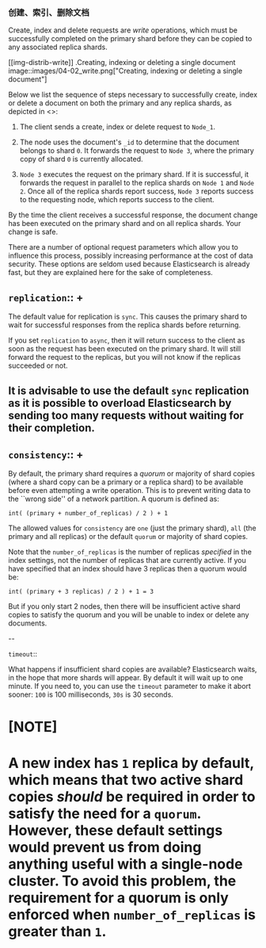 ### 创建、索引、删除文档

Create, index and delete requests are _write_ operations, which must be
successfully completed on the primary shard before they can be copied to any
associated replica shards.

[[img-distrib-write]]
.Creating, indexing or deleting a single document
image::images/04-02_write.png["Creating, indexing or deleting a single document"]

Below we list the sequence of steps necessary to successfully create, index or
delete a document on both the primary and any replica shards, as depicted in
<<img-distrib-write>>:

1. The client sends a create, index or delete request to `Node_1`.

2. The node uses the document's `_id` to determine that the document
   belongs to shard `0`. It forwards the request to `Node 3`,
   where the primary copy of shard `0` is currently allocated.

3. `Node 3` executes the request on the primary shard. If it is successful,
   it forwards the request in parallel to the replica shards on `Node 1` and
   `Node 2`. Once all of the replica shards report success, `Node 3` reports
   success to the requesting node, which reports success to the client.

By the time the client receives a successful response, the document change has
been executed on the primary shard and on all replica shards. Your change is
safe.

There are a number of optional request parameters which allow you to influence
this process, possibly increasing performance at the cost of data security.
These options are seldom used because Elasticsearch is already fast, but they
are explained here for the sake of completeness.

`replication`::
+
--
The default value for replication is `sync`. This causes the primary shard to
wait for successful responses from the replica shards before returning.

If you set `replication` to `async`, then it will return success to the client
as soon as the request has been executed on the primary shard. It will still
forward the request to the replicas, but you will not know if the replicas
succeeded or not.

It is advisable to use the default `sync` replication as it is possible to
overload Elasticsearch by sending too many requests without waiting for their
completion.
--

`consistency`::
+
--
By default, the primary shard requires a _quorum_ or majority of shard copies
(where a shard copy can be a primary or a replica shard) to be available
before even attempting a write operation.  This is to prevent writing data to the
``wrong side'' of a network partition.  A quorum is defined as:

    int( (primary + number_of_replicas) / 2 ) + 1

The allowed values for `consistency` are `one` (just the primary shard), `all`
(the primary and all replicas) or the default `quorum` or majority of shard
copies.

Note that the `number_of_replicas` is the number of replicas *specified* in
the index settings, not the number of replicas that are currently active.  If
you have specified that an index should have 3 replicas then a quorum would
be:

    int( (primary + 3 replicas) / 2 ) + 1 = 3

But if you only start 2 nodes, then there will be insufficient active shard
copies to satisfy the quorum and you will be unable to index or delete any
documents.

--

`timeout`::

What happens if insufficient shard copies are available? Elasticsearch waits,
in the hope that more shards will appear.  By default it will wait up to one
minute. If you need to, you can use the `timeout` parameter to make it abort
sooner: `100` is 100 milliseconds, `30s` is 30 seconds.

[NOTE]
===================================================
A new index has `1` replica by default, which means that two active shard
copies *should* be required in order to satisfy the need for a `quorum`.
However, these default settings would prevent us from doing anything useful
with a single-node cluster.  To avoid this problem, the requirement for
a quorum is only enforced when `number_of_replicas` is greater than `1`.
===================================================
